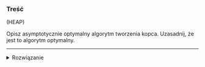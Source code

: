### Treść
(HEAP)

Opisz asymptotycznie optymalny algorytm tworzenia kopca. Uzasadnij, że jest to algorytm optymalny.

------
<details><summary>Rozwiązanie</summary>
<p>
  
  Było

